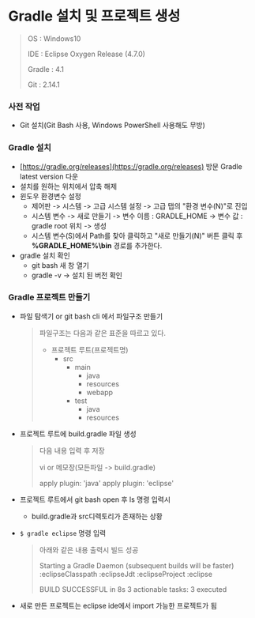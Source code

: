 # Gradle 설치 및 프로젝트 생성 

> OS : Windows10
>
> IDE : Eclipse Oxygen Release (4.7.0)
>
> Gradle : 4.1
>
> Git : 2.14.1



### 사전 작업

* Git 설치(Git Bash 사용, Windows PowerShell 사용해도 무방)



### Gradle 설치

* [https://gradle.org/releases](https://gradle.org/releases) 방문 Gradle latest version 다운
* 설치를 원하는 위치에서 압축 해제
* 윈도우 환경변수 설정
  * 제어판 -> 시스템 -> 고급 시스템 설정 -> 고급 탭의 "환경 변수(N)"로 진입
  * 시스템 변수 -> 새로 만들기 -> 변수 이름 : GRADLE_HOME -> 변수 값 : gradle root 위치 -> 생성
  * 시스템 변수(S)에서 Path를 찾아 클릭하고 "새로 만들기(N)" 버튼 클릭 후 **%GRADLE_HOME%\bin** 경로를 추가한다.
* gradle 설치 확인
  * git bash 새 창 열기
  * gradle -v -> 설치 된 버전 확인


### Gradle 프로젝트 만들기

* 파일 탐색기 or git bash cli 에서 파일구조 만들기

  > 파일구조는 다음과 같은 표준을 따르고 있다.
  >
  > * 프로젝트 루트(프로젝트명)
  >   * src
  >     * main
  >       * java
  >       * resources
  >       * webapp
  >     * test
  >       * java
  >       * resources

* 프로젝트 루트에 build.gradle 파일 생성

  > 다음 내용 입력 후 저장
  >
  > vi or 메모장(모든파일 -> build.gradle)
  >
  >  
  >
  > apply plugin: 'java'
  > apply plugin: 'eclipse'

* 프로젝트 루트에서 git bash open 후 ls 명령 입력시

  * build.gradle과 src디렉토리가 존재하는 상황

* `$ gradle eclipse` 명령 입력

  > 아래와 같은 내용 출력시 빌드 성공
  >
  > Starting a Gradle Daemon (subsequent builds will be faster)
  > :eclipseClasspath
  > :eclipseJdt
  > :eclipseProject
  > :eclipse
  >
  > BUILD SUCCESSFUL in 8s
  > 3 actionable tasks: 3 executed

* 새로 만든 프로젝트는 eclipse ide에서 import 가능한 프로젝트가 됨


